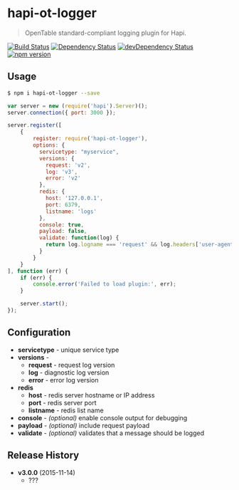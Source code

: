 # hapi-ot-logger
> OpenTable standard-compliant logging plugin for Hapi.

[![Build Status](https://travis-ci.org/opentable/hapi-ot-logger.svg?branch=master)](https://travis-ci.org/opentable/hapi-ot-logger) 
[![Dependency Status](https://david-dm.org/opentable/hapi-ot-logger.svg)](https://david-dm.org/opentable/hapi-ot-logger) 
[![devDependency Status](https://david-dm.org/opentable/hapi-ot-logger/dev-status.svg)](https://david-dm.org/opentable/hapi-ot-logger#info=devDependencies) 
[![npm version](https://badge.fury.io/js/hapi-ot-logger.svg)](https://badge.fury.io/js/hapi-ot-logger)

## Usage
```bash
$ npm i hapi-ot-logger --save
```

```javascript
var server = new (require('hapi').Server)();
server.connection({ port: 3000 });

server.register([
    {
        register: require('hapi-ot-logger'),
        options: {
          servicetype: "myservice",
          versions: {
            request: 'v2',
            log: 'v3',
            error: 'v2'
          },
          redis: {
            host: '127.0.0.1',
            port: 6379,
            listname: 'logs'
          },
          console: true,
          payload: false,
          validate: function(log) {
            return log.logname === 'request' && log.headers['user-agent'] !== 'noisy-spider';
          }
        }
    }
], function (err) {
    if (err) {
        console.error('Failed to load plugin:', err);
    }

    server.start();
});
```

## Configuration
- **servicetype** - unique service type
- **versions** -  
    - **request** - request log version
    - **log** - diagnostic log version
    - **error** - error log version
- **redis**
    - **host** - redis server hostname or IP address
    - **port** - redis server port
    - **listname** - redis list name
- **console** - *(optional)* enable console output for debugging
- **payload** - *(optional)* include request payload
- **validate** - *(optional)* validates that a message should be logged

## Release History
- **v3.0.0** (2015-11-14)
    - ???
